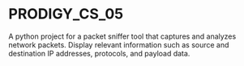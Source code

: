 # PRODIGY_CS_05
A python project for a packet sniffer tool that captures and analyzes network packets. Display relevant information such as source and destination IP addresses, protocols, and payload data.
